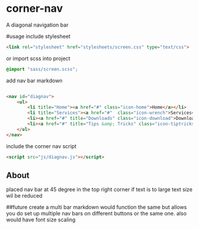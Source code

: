 # corner-nav
A diagonal navigation bar

#usage
include stylesheet
```html
<link rel="stylesheet" href="stylesheets/screen.css" type="text/css">
```
or import scss into project
```scss
@import "sass/screen.scss";
```

add nav bar markdown
```html

<nav id="diagnav">
    <ul>
        <li title="Home"><a href="#" class="icon-home">Home</a></li>
        <li title="Services"><a href="#"  class="icon-wrench">Services</a></li>
        <li><a href="#" title="Downloads" class="icon-download">Downloads</a></li>
        <li><a href="#" title="Tips &amp; Tricks" class="icon-tiptricks">Tips &amp;<br>Tricks</a></li>
    </ul>
</nav>
```
include the corner nav script
```html
<script src="js/diagnav.js"></script>
```
## About
placed nav bar at 45 degree in the top right corner
if text is to large text size wil be reduced

##future
create a multi bar markdown 
would function the same but allows you do set up multiple nav bars on different buttons or the same one.
also would have font size scaling
